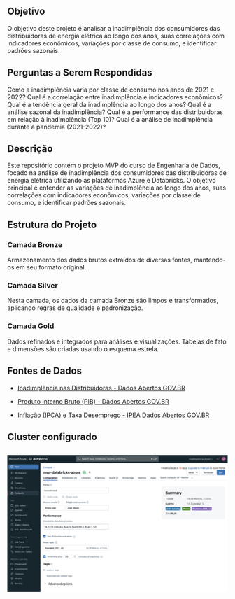 ## Objetivo

O objetivo deste projeto é analisar a inadimplência dos consumidores das distribuidoras de energia elétrica ao longo dos anos, suas correlações com indicadores econômicos, variações por classe de consumo, e identificar padrões sazonais.

## Perguntas a Serem Respondidas

Como a inadimplência varia por classe de consumo nos anos de 2021 e 2022?
Qual é a correlação entre inadimplência e indicadores econômicos?
Qual é a tendência geral da inadimplência ao longo dos anos?
Qual é a análise sazonal da inadimplência?
Qual é a performance das distribuidoras em relação à inadimplência (Top 10)?
Qual é a análise de inadimplência durante a pandemia (2021-2022)?

## Descrição

Este repositório contém o projeto MVP do curso de Engenharia de Dados, focado na análise de inadimplência dos consumidores das distribuidoras de energia elétrica utilizando as plataformas Azure e Databricks. O objetivo principal é entender as variações de inadimplência ao longo dos anos, suas correlações com indicadores econômicos, variações por classe de consumo, e identificar padrões sazonais.

## Estrutura do Projeto

### Camada Bronze

Armazenamento dos dados brutos extraídos de diversas fontes, mantendo-os em seu formato original.

### Camada Silver

Nesta camada, os dados da camada Bronze são limpos e transformados, aplicando regras de qualidade e padronização.

### Camada Gold

Dados refinados e integrados para análises e visualizações. Tabelas de fato e dimensões são criadas usando o esquema estrela.

## Fontes de Dados

- [Inadimplência nas Distribuidoras - Dados Abertos GOV.BR](https://dados.gov.br/dados/conjuntos-dados/indqual-inadimplencia)

- [Produto Interno Bruto (PIB) - Dados Abertos GOV.BR](https://api.bcb.gov.br/dados/serie/bcdata.sgs.1207/dados?formato=csv&dataInicial=01/01/2012&dataFinal=31/05/2024)

- [Inflação (IPCA) e Taxa Desemprego - IPEA Dados Abertos GOV.BR](https://www.ipea.gov.br/cartadeconjuntura/index.php/series-estatisticas-conjunturais-2/)

## Cluster configurado

## ![Cluster Databricks](imagens/cluster_databricks.png)
